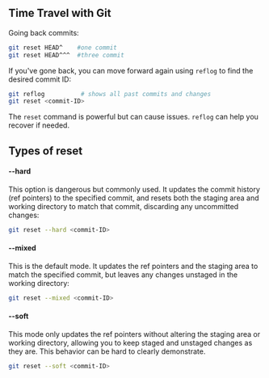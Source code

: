 ## Time Travel with Git

Going back commits:

```bash
git reset HEAD^    #one commit
git reset HEAD^^^  #three commit
```

If you've gone back, you can move forward again using `reflog` to find the desired commit ID:

```bash
git reflog          # shows all past commits and changes
git reset <commit-ID>

```

The `reset` command is powerful but can cause issues. `reflog` can help you recover if needed.

## Types of reset

#### --hard

This option is dangerous but commonly used. It updates the commit history (ref pointers) to the specified commit, and resets both the staging area and working directory to match that commit, discarding any uncommitted changes:

```bash
git reset --hard <commit-ID>
```

#### --mixed

This is the default mode. It updates the ref pointers and the staging area to match the specified commit, but leaves any changes unstaged in the working directory:

```bash
git reset --mixed <commit-ID>
```

#### --soft

This mode only updates the ref pointers without altering the staging area or working directory, allowing you to keep staged and unstaged changes as they are. This behavior can be hard to clearly demonstrate.

```bash
git reset --soft <commit-ID>
```
